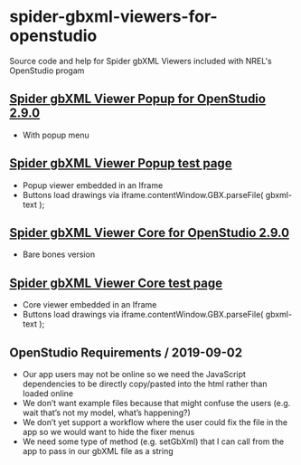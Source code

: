 # spider-gbxml-viewers-for-openstudio

Source code and help for Spider gbXML Viewers included with NREL's OpenStudio progam


## [Spider gbXML Viewer Popup for OpenStudio 2.9.0]( https://www.ladybug.tools/spider-gbxml-viewers-for-openstudio/spider-gbxml-viewer-for-openstudio-2-9-0/v-0-00-00/gbxml-popup.html )
* With popup menu

## [Spider gbXML Viewer Popup test page]( https://www.ladybug.tools/spider-gbxml-viewers-for-openstudio/spider-gbxml-viewer-for-openstudio-2-9-0/v-0-00-00/embeddable-in-iframe-popup.html )

* Popup viewer embedded in an Iframe
* Buttons load drawings via iframe.contentWindow.GBX.parseFile( gbxml-text );

## [Spider gbXML Viewer Core for OpenStudio 2.9.0]( https://www.ladybug.tools/spider-gbxml-viewers-for-openstudio/spider-gbxml-viewer-for-openstudio-2-9-0/v-0-00-00/gbxml-core.html )
* Bare bones version

## [Spider gbXML Viewer Core test page]( https://www.ladybug.tools/spider-gbxml-viewers-for-openstudio/spider-gbxml-viewer-for-openstudio-2-9-0/v-0-00-00/embeddable-in-iframe-core.html )

* Core viewer embedded in an Iframe
* Buttons load drawings via iframe.contentWindow.GBX.parseFile( gbxml-text );


## OpenStudio Requirements / 2019-09-02

* Our app users may not be online so we need the JavaScript dependencies to be directly copy/pasted into the html rather than loaded online
* We don’t want example files because that might confuse the users (e.g. wait that’s not my model, what’s happening?)
* We don’t yet support a workflow where the user could fix the file in the app so we would want to hide the fixer menus
* We need some type of method (e.g. setGbXml) that I can call from the app to pass in our gbXML file as a string

